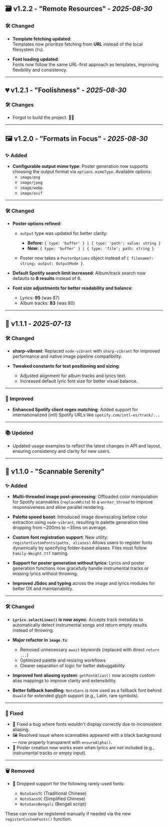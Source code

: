 ## 🗃 v1.2.2 - "Remote Resources" - *2025-08-30*

### 🛠 Changed

* **Template fetching updated**:  
  Templates now prioritize fetching from **URL** instead of the local filesystem (`fs`).

* **Font loading updated**:  
  Fonts now follow the same URL-first approach as templates, improving flexibility and consistency.

---

## 💔 v1.2.1 - "Foolishness" - *2025-08-30*

### 🛠 Changes

* Forgot to build the project. 🥀💔

---

## 🖼 v1.2.0 - "Formats in Focus" - *2025-08-30*

### ✨ Added

* **Configurable output mime type**:
  Poster generation now supports choosing the output format via `options.mimeType`.
  Available options:
  * `image/png`
  * `image/jpeg`
  * `image/webp`
  * `image/avif`

---

### 🛠 Changed

* **Poster options refined**:  
  * `output` type was updated for better clarity:  
    - **Before:** `{ type: 'buffer' } | { type: 'path'; value: string }`  
    - **Now:** `{ type: 'buffer' } | { type: 'file'; path: string }`
  
  * Poster now takes a `PosterOptions` object instead of `{ filename?: string; output: OutputMode }`.

* **Default Spotify search limit increased**:
  Album/track search now defaults to **8 results** instead of 6.

* **Font size adjustments for better readability and balance**:
  * Lyrics: **95** (was 87)
  * Album tracks: **83** (was 80)
---

## 🔧 v1.1.1 - *2025-07-13*

### 🛠 Changed

* **sharp-vibrant**:
  Replaced `node-vibrant` with `sharp-vibrant` for improved performance and native image pipeline compatibility.

* **Tweaked constants for text positioning and sizing**:
  * Adjusted alignment for album tracks and lyrics text.
  * Increased default lyric font size for better visual balance.

---

### 🧠 Improved

* **Enhanced Spotify client regex matching**:
  Added support for internationalized (intl) Spotify URLs like `spotify.com/intl-es/track/...`

---

### 📚 Updated

* Updated usage examples to reflect the latest changes in API and layout, ensuring consistency and clarity for new users.

---

## 🎉 v1.1.0 - "Scannable Serenity"

### ✨ Added

* **Multi-threaded image post-processing**:
  Offloaded color manipulation for Spotify scannables (`replaceWhite`) to a `worker_thread` to improve responsiveness and allow parallel rendering.

* **Palette speed boost**:
  Introduced image downscaling before color extraction using `node-vibrant`, resulting in palette generation time dropping from \~200ms to \~35ms on average.

* **Custom font registration support**:
  New utility: `registerCustomFonts(paths, aliases)`
  Allows users to register fonts dynamically by specifying folder-based aliases. Files must follow `Family-Weight.ttf` naming.

* **Support for poster generation without lyrics**:
  Lyrics and poster generation functions now gracefully handle instrumental tracks or missing lyrics without throwing.

* **Improved JSdoc and typing** across the image and lyrics modules for better DX and maintainability.

---

### 🛠 Changed

* **`Lyrics.selectLines()` is now async**:
  Accepts track metadata to automatically detect instrumental songs and return empty results instead of throwing.

* **Major refactor in `image.ts`**:

  * Removed unnecessary `await` keywords (replaced with direct `return ...`)
  * Optimized palette and resizing workflows
  * Clearer separation of logic for better debuggability

* **Improved font aliasing system**:
  `getFontAlias()` now accepts custom alias mappings to improve clarity and extensibility.

* **Better fallback handling**:
  `NotoSans` is now used as a fallback font behind `Oswald` for extended glyph support (e.g., Latin, rare symbols).

---

### 🐛 Fixed

* 🧱 Fixed a bug where fonts wouldn't display correctly due to inconsistent aliasing.
* 🖼 Resolved issue where scannables appeared with a black background — now properly transparent with `ensureAlpha()`.
* 🧪 Poster creation now works even when lyrics are not included (e.g., instrumental tracks or empty input).

---

### 🗑 Removed

* 🚮 Dropped support for the following rarely-used fonts:

  * `NotoSansTC` (Traditional Chinese)
  * `NotoSansSC` (Simplified Chinese)
  * `NotoSansBengali` (Bengali script)

These can now be registered manually if needed via the new `registerCustomFonts()` function.